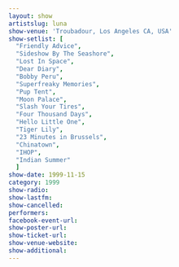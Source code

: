 ```yaml
---
layout: show
artistslug: luna
show-venue: 'Troubadour, Los Angeles CA, USA'
show-setlist: [
  "Friendly Advice",
  "Sideshow By The Seashore",
  "Lost In Space",
  "Dear Diary",
  "Bobby Peru",
  "Superfreaky Memories",
  "Pup Tent",
  "Moon Palace",
  "Slash Your Tires",
  "Four Thousand Days",
  "Hello Little One",
  "Tiger Lily",
  "23 Minutes in Brussels",
  "Chinatown",
  "IHOP",
  "Indian Summer"
  ]
show-date: 1999-11-15
category: 1999
show-radio: 
show-lastfm: 
show-cancelled: 
performers: 
facebook-event-url: 
show-poster-url: 
show-ticket-url: 
show-venue-website: 
show-additional: 
---
```


